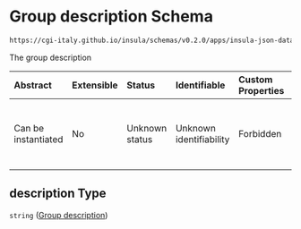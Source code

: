 # Group description Schema

```txt
https://cgi-italy.github.io/insula/schemas/v0.2.0/apps/insula-json-datasets-group.schema.json#/properties/description
```

The group description

| Abstract            | Extensible | Status         | Identifiable            | Custom Properties | Additional Properties | Access Restrictions | Defined In                                                                                                             |
| :------------------ | :--------- | :------------- | :---------------------- | :---------------- | :-------------------- | :------------------ | :--------------------------------------------------------------------------------------------------------------------- |
| Can be instantiated | No         | Unknown status | Unknown identifiability | Forbidden         | Allowed               | none                | [insula-json-datasets-group.schema.json\*](schemas/apps/insula-json-datasets-group.schema.json"open original schema") |

## description Type

`string` ([Group description](insula-json-datasets-group-properties-group-description.md))
